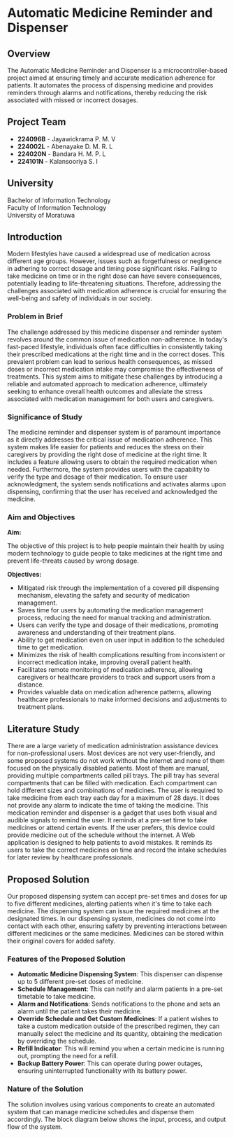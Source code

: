 # Automatic Medicine Reminder and Dispenser

## Overview

The Automatic Medicine Reminder and Dispenser is a microcontroller-based project aimed at ensuring timely and accurate medication adherence for patients. It automates the process of dispensing medicine and provides reminders through alarms and notifications, thereby reducing the risk associated with missed or incorrect dosages.

## Project Team

- **224096B** - Jayawickrama P. M. V
- **224002L** - Abenayake D. M. R. L
- **224020N** - Bandara H. M. P. L
- **224101N** - Kalansooriya S. I

## University

Bachelor of Information Technology  
Faculty of Information Technology  
University of Moratuwa

## Introduction

Modern lifestyles have caused a widespread use of medication across different age groups. However, issues such as forgetfulness or negligence in adhering to correct dosage and timing pose significant risks. Failing to take medicine on time or in the right dose can have severe consequences, potentially leading to life-threatening situations. Therefore, addressing the challenges associated with medication adherence is crucial for ensuring the well-being and safety of individuals in our society.

### Problem in Brief

The challenge addressed by this medicine dispenser and reminder system revolves around the common issue of medication non-adherence. In today's fast-paced lifestyle, individuals often face difficulties in consistently taking their prescribed medications at the right time and in the correct doses. This prevalent problem can lead to serious health consequences, as missed doses or incorrect medication intake may compromise the effectiveness of treatments. This system aims to mitigate these challenges by introducing a reliable and automated approach to medication adherence, ultimately seeking to enhance overall health outcomes and alleviate the stress associated with medication management for both users and caregivers.

### Significance of Study

The medicine reminder and dispenser system is of paramount importance as it directly addresses the critical issue of medication adherence. This system makes life easier for patients and reduces the stress on their caregivers by providing the right dose of medicine at the right time. It includes a feature allowing users to obtain the required medication when needed. Furthermore, the system provides users with the capability to verify the type and dosage of their medication. To ensure user acknowledgment, the system sends notifications and activates alarms upon dispensing, confirming that the user has received and acknowledged the medicine.

### Aim and Objectives

**Aim:**

The objective of this project is to help people maintain their health by using modern technology to guide people to take medicines at the right time and prevent life-threats caused by wrong dosage.

**Objectives:**

- Mitigated risk through the implementation of a covered pill dispensing mechanism, elevating the safety and security of medication management.
- Saves time for users by automating the medication management process, reducing the need for manual tracking and administration.
- Users can verify the type and dosage of their medications, promoting awareness and understanding of their treatment plans.
- Ability to get medication even on user input in addition to the scheduled time to get medication.
- Minimizes the risk of health complications resulting from inconsistent or incorrect medication intake, improving overall patient health.
- Facilitates remote monitoring of medication adherence, allowing caregivers or healthcare providers to track and support users from a distance.
- Provides valuable data on medication adherence patterns, allowing healthcare professionals to make informed decisions and adjustments to treatment plans.

## Literature Study

There are a large variety of medication administration assistance devices for non-professional users. Most devices are not very user-friendly, and some proposed systems do not work without the internet and none of them focused on the physically disabled patients. Most of them are manual, providing multiple compartments called pill trays. The pill tray has several compartments that can be filled with medication. Each compartment can hold different sizes and combinations of medicines. The user is required to take medicine from each tray each day for a maximum of 28 days. It does not provide any alarm to indicate the time of taking the medicine. This medication reminder and dispenser is a gadget that uses both visual and audible signals to remind the user. It reminds at a pre-set time to take medicines or attend certain events. If the user prefers, this device could provide medicine out of the schedule without the internet. A Web application is designed to help patients to avoid mistakes. It reminds its users to take the correct medicines on time and record the intake schedules for later review by healthcare professionals.

## Proposed Solution

Our proposed dispensing system can accept pre-set times and doses for up to five different medicines, alerting patients when it's time to take each medicine. The dispensing system can issue the required medicines at the designated times. In our dispensing system, medicines do not come into contact with each other, ensuring safety by preventing interactions between different medicines or the same medicines. Medicines can be stored within their original covers for added safety.

### Features of the Proposed Solution

- **Automatic Medicine Dispensing System**: This dispenser can dispense up to 5 different pre-set doses of medicine.
- **Schedule Management**: This can notify and alarm patients in a pre-set timetable to take medicine.
- **Alarm and Notifications**: Sends notifications to the phone and sets an alarm until the patient takes their medicine.
- **Override Schedule and Get Custom Medicines**: If a patient wishes to take a custom medication outside of the prescribed regimen, they can manually select the medicine and its quantity, obtaining the medication by overriding the schedule.
- **Refill Indicator**: This will remind you when a certain medicine is running out, prompting the need for a refill.
- **Backup Battery Power**: This can operate during power outages, ensuring uninterrupted functionality with its battery power.

### Nature of the Solution

The solution involves using various components to create an automated system that can manage medicine schedules and dispense them accordingly. The block diagram below shows the input, process, and output flow of the system.

<!-- ![Block Diagram](path/to/block-diagram.png)

### Solution Design

The component view and graphical representation of the solution are depicted below.

![Component View](path/to/component-view.png)
![Graphical Representation](path/to/graphical-representation.png) -->
